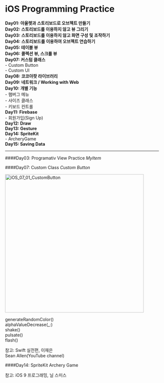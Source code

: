 # iOS Programming Practice  


           
 **Day01: 아울렛과 스토리보드로 오브젝트 만들기  
 Day02: 스토리보드를 이용하지 않고 뷰 그리기  
 Day03: 스토리보드를 이용하지 않고 화면 구성 및 조작하기   
 Day04: 스토리보드를 이용하여 오브젝트 연습하기  
 Day05: 테이블 뷰  
 Day06: 콜렉션 뷰, 스크롤 뷰   
 Day07: 커스텀 클래스**  
	- Custom Button  
	- Custom UI  
**Day08: 코코아팟 라이브러리**  
**Day09: 네트워크 / Working with Web**  
**Day10: 개별 기능**  
	- 햄버그 메뉴   
	- 사이즈 클래스   
	- 키보드 컨트롤   
**Day11: Firebase**  
	- 회원가입(Sign Up)   
 **Day12: Draw**  
 **Day13: Gesture**   
 **Day14: SpriteKit**  
	- ArcheryGame   
 **Day15: Saving Data**
  
--- 





####Day03: Programativ View Practice 
_MyItem_



####Day07: Custom Class
_Custom Button_



<img width="454" alt="iOS_07_01_CustomButton" src="https://user-images.githubusercontent.com/47228549/57120497-d5c87f00-6dac-11e9-8d6f-8facc2af5170.png">

generateRandomColor()  
alphaValueDecrease(_:)  
shake()   
pulsate()  
flash() 

참고: Swift 실전편, 이재은  
Sean Allen(YouTube channel)


####Day14: SpriteKit 
Archery Game


참고: iOS 9 프로그래밍, 닐 스미스 




